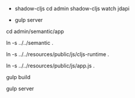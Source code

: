 
* shadow-cljs
cd admin
shadow-cljs watch jdapi

* gulp server

cd admin/semantic/app

ln -s ../../semantic .

ln -s ../../resources/public/js/cljs-runtime .

ln -s ../../resources/public/js/app.js .

gulp build

gulp server

